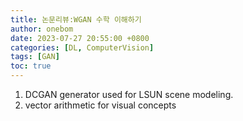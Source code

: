 ```yaml
---
title: 논문리뷰:WGAN 수학 이해하기
author: onebom
date: 2023-07-27 20:55:00 +0800
categories: [DL, ComputerVision]
tags: [GAN]
toc: true
---
```


1. DCGAN generator used for LSUN scene modeling.
2. vector arithmetic for visual concepts